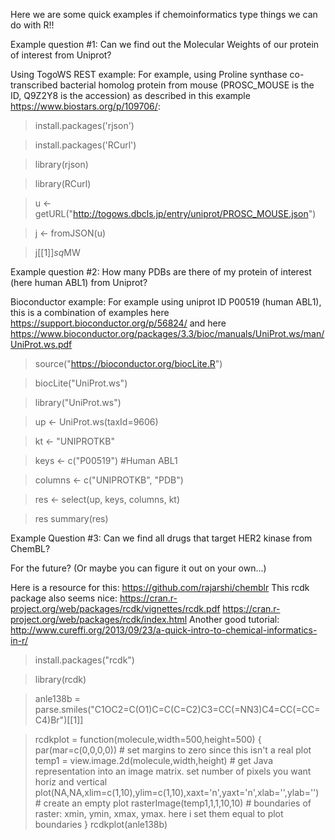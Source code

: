 Here we are some quick examples if chemoinformatics type things we can do with R!!

Example question #1: Can we find out the Molecular Weights of our protein of interest from Uniprot?

Using TogoWS REST example:
For example, using Proline synthase co-transcribed bacterial homolog protein from mouse (PROSC_MOUSE is the ID, Q9Z2Y8 is the accession) as described in this example
https://www.biostars.org/p/109706/:


> install.packages('rjson')

> install.packages('RCurl')

> library(rjson)

> library(RCurl)

> u <- getURL("http://togows.dbcls.jp/entry/uniprot/PROSC_MOUSE.json")

> j <- fromJSON(u)

> j[[1]]$sq$MW


Example question #2: How many PDBs are there of my protein of interest (here human ABL1) from Uniprot?

Bioconductor example:
For example using uniprot ID P00519 (human ABL1), this is a combination of examples here https://support.bioconductor.org/p/56824/ and here https://www.bioconductor.org/packages/3.3/bioc/manuals/UniProt.ws/man/UniProt.ws.pdf

> source("https://bioconductor.org/biocLite.R")

> biocLite("UniProt.ws")

> library("UniProt.ws")

> up <- UniProt.ws(taxId=9606)

> kt <- "UNIPROTKB"

> keys <- c("P00519") #Human ABL1

> columns <- c("UNIPROTKB", "PDB")

> res <- select(up, keys, columns, kt)

> res
> summary(res)

Example Question #3: Can we find all drugs that target HER2 kinase from ChemBL?

For the future? (Or maybe you can figure it out on your own...)

Here is a resource for this: https://github.com/rajarshi/chemblr
This rcdk package also seems nice: https://cran.r-project.org/web/packages/rcdk/vignettes/rcdk.pdf
https://cran.r-project.org/web/packages/rcdk/index.html
Another good tutorial: http://www.cureffi.org/2013/09/23/a-quick-intro-to-chemical-informatics-in-r/

> install.packages("rcdk")

> library(rcdk)

> anle138b = parse.smiles("C1OC2=C(O1)C=C(C=C2)C3=CC(=NN3)C4=CC(=CC=C4)Br")[[1]]

> rcdkplot = function(molecule,width=500,height=500) {
    par(mar=c(0,0,0,0)) # set margins to zero since this isn't a real plot
    temp1 = view.image.2d(molecule,width,height) # get Java representation into an image matrix. set number of pixels you want horiz and vertical
    plot(NA,NA,xlim=c(1,10),ylim=c(1,10),xaxt='n',yaxt='n',xlab='',ylab='') # create an empty plot
    rasterImage(temp1,1,1,10,10) # boundaries of raster: xmin, ymin, xmax, ymax. here i set them equal to plot boundaries
}
> rcdkplot(anle138b)

